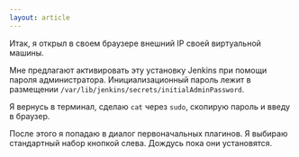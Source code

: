 ```yaml
---
layout: article
---
```

Итак, я открыл в своем браузере внешний IP своей виртуальной машины.

Мне предлагают активировать эту установку Jenkins при помощи пароля администратора. Инициализационный пароль лежит в размещении `/var/lib/jenkins/secrets/initialAdminPassword`.

Я вернусь в терминал, сделаю `cat` через `sudo`, скопирую пароль и введу в браузер.

После этого я попадаю в диалог первоначальных плагинов. Я выбираю стандартный набор кнопкой слева. Дождусь пока они установятся.
